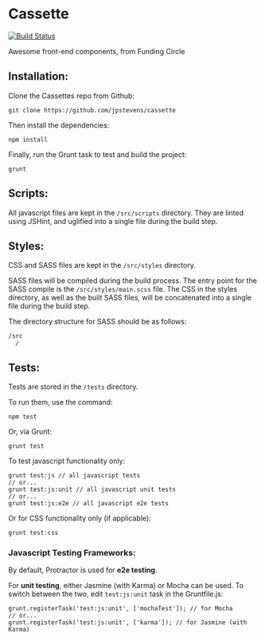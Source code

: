 # Cassette

[![Build Status](https://secure.travis-ci.org/jpstevens/cassette.png?branch=master)](https://travis-ci.org/jpstevens/cassette)

Awesome front-end components, from Funding Circle

## Installation:

Clone the Cassettes repo from Github:

```
git clone https://github.com/jpstevens/cassette
```

Then install the dependencies:

```
npm install 
```

Finally, run the Grunt task to test and build the project:

```
grunt
```

## Scripts:

All javascript files are kept in the ```/src/scripts``` directory. They are linted using JSHint, and uglified into a single file during the build step.

## Styles:

CSS and SASS files are kept in the ```/src/styles``` directory.

SASS files will be compiled during the build process. The entry point for the SASS compile is the ```/src/styles/main.scss``` file.
The CSS in the styles directory, as well as the built SASS files, will be concatenated into a single file during the build step.

The directory structure for SASS should be as follows:
```
/src
  /
```

## Tests:

Tests are stored in the ```/tests``` directory.

To run them, use the command:

```
npm test
```

Or, via Grunt:

```
grunt test
```

To test javascript functionality only:

```
grunt test:js // all javascript tests
// or...
grunt test:js:unit // all javascript unit tests
// or...
grunt test:js:e2e // all javascript e2e tests
```

Or for CSS functionality only (if applicable):

```
grunt test:css
```

### Javascript Testing Frameworks:

By default, Protractor is used for **e2e testing**.

For **unit testing**, either Jasmine (with Karma) or Mocha can be used. To switch between the two, edit ```test:js:unit``` task in the Gruntfile.js:

```
grunt.registerTask('test:js:unit', ['mochaTest']); // for Mocha
// or...
grunt.registerTask('test:js:unit', ['karma']); // for Jasmine (with Karma)
```


